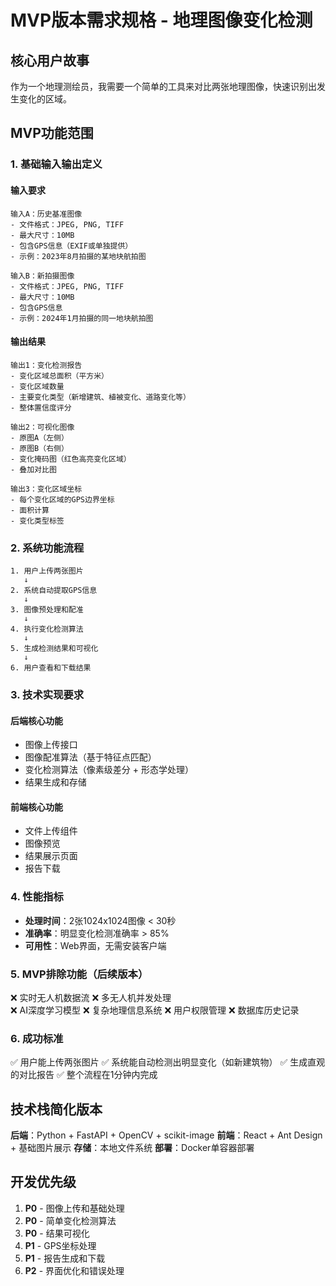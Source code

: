 # MVP版本需求规格 - 地理图像变化检测

## 核心用户故事
作为一个地理测绘员，我需要一个简单的工具来对比两张地理图像，快速识别出发生变化的区域。

## MVP功能范围

### 1. 基础输入输出定义

#### 输入要求
```
输入A：历史基准图像
- 文件格式：JPEG, PNG, TIFF
- 最大尺寸：10MB
- 包含GPS信息（EXIF或单独提供）
- 示例：2023年8月拍摄的某地块航拍图

输入B：新拍摄图像  
- 文件格式：JPEG, PNG, TIFF
- 最大尺寸：10MB
- 包含GPS信息
- 示例：2024年1月拍摄的同一地块航拍图
```

#### 输出结果
```
输出1：变化检测报告
- 变化区域总面积（平方米）
- 变化区域数量
- 主要变化类型（新增建筑、植被变化、道路变化等）
- 整体置信度评分

输出2：可视化图像
- 原图A（左侧）
- 原图B（右侧）  
- 变化掩码图（红色高亮变化区域）
- 叠加对比图

输出3：变化区域坐标
- 每个变化区域的GPS边界坐标
- 面积计算
- 变化类型标签
```

### 2. 系统功能流程

```
1. 用户上传两张图片
   ↓
2. 系统自动提取GPS信息
   ↓  
3. 图像预处理和配准
   ↓
4. 执行变化检测算法
   ↓
5. 生成检测结果和可视化
   ↓
6. 用户查看和下载结果
```

### 3. 技术实现要求

#### 后端核心功能
- 图像上传接口
- 图像配准算法（基于特征点匹配）
- 变化检测算法（像素级差分 + 形态学处理）
- 结果生成和存储

#### 前端核心功能  
- 文件上传组件
- 图像预览
- 结果展示页面
- 报告下载

### 4. 性能指标

- **处理时间**：2张1024x1024图像 < 30秒
- **准确率**：明显变化检测准确率 > 85%
- **可用性**：Web界面，无需安装客户端

### 5. MVP排除功能（后续版本）

❌ 实时无人机数据流
❌ 多无人机并发处理  
❌ AI深度学习模型
❌ 复杂地理信息系统
❌ 用户权限管理
❌ 数据库历史记录

### 6. 成功标准

✅ 用户能上传两张图片
✅ 系统能自动检测出明显变化（如新建筑物）
✅ 生成直观的对比报告
✅ 整个流程在1分钟内完成

## 技术栈简化版本

**后端**：Python + FastAPI + OpenCV + scikit-image
**前端**：React + Ant Design + 基础图片展示
**存储**：本地文件系统
**部署**：Docker单容器部署

## 开发优先级

1. **P0** - 图像上传和基础处理
2. **P0** - 简单变化检测算法
3. **P0** - 结果可视化
4. **P1** - GPS坐标处理
5. **P1** - 报告生成和下载
6. **P2** - 界面优化和错误处理